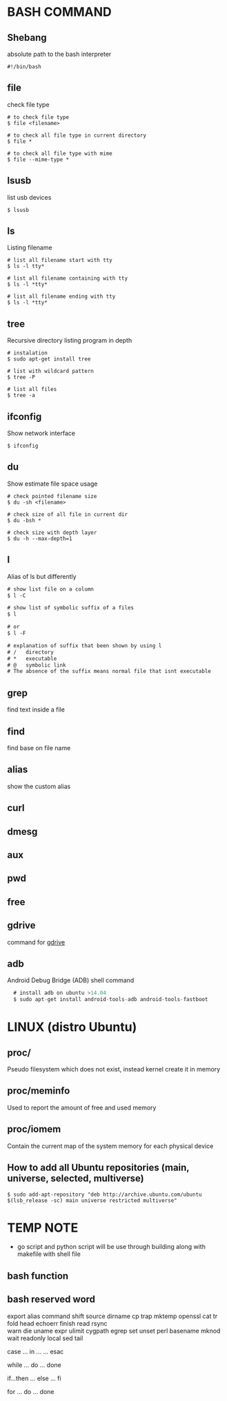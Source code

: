 # BASH COMMAND

## Shebang
absolute path to the bash interpreter
```shebang
#!/bin/bash
```

## file
check file type
```file
# to check file type
$ file <filename>

# to check all file type in current directory
$ file *

# to check all file type with mime
$ file --mime-type *
```

## lsusb
list usb devices
```lsusb
$ lsusb
```

## ls
Listing filename
```ls
# list all filename start with tty
$ ls -l tty*

# list all filename containing with tty
$ ls -l *tty*

# list all filename ending with tty
$ ls -l *tty*
```

## tree
Recursive directory listing program in depth
```tree
# instalation
$ sudo apt-get install tree

# list with wildcard pattern
$ tree -P

# list all files
$ tree -a
```

## ifconfig
Show network interface
```ifconfig
$ ifconfig
```

## du
Show estimate file space usage
```du
# check pointed filename size
$ du -sh <filename>

# check size of all file in current dir
$ du -bsh *

# check size with depth layer
$ du -h --max-depth=1
```

## l
Alias of ls  but differently
```l
# show list file on a column
$ l -C

# show list of symbolic suffix of a files
$ l   

# or
$ l -F

# explanation of suffix that been shown by using l
# /   directory
# *   executable
# @   symbolic link
# The absence of the suffix means normal file that isnt executable
```

## grep
find text inside a file

## find
find base on file name

## alias
show the custom alias  

## curl
## dmesg
## aux
## pwd

## free
## gdrive
command for [gdrive](https://github.com/gdrive-org/gdrive#downloads)

## adb
Android Debug Bridge (ADB) shell command
```adb
  # install adb on ubuntu >14.04
  $ sudo apt-get install android-tools-adb android-tools-fastboot
```
# LINUX (distro Ubuntu)
## proc/
Pseudo filesystem which does not exist, instead kernel create it in memory

## proc/meminfo
Used to report the amount of free and used memory

## proc/iomem
Contain the current map of the system memory for each physical device

## How to add all Ubuntu repositories (main, universe, selected, multiverse)
```add-repo
$ sudo add-apt-repository "deb http://archive.ubuntu.com/ubuntu $(lsb_release -sc) main universe restricted multiverse"
```

# TEMP NOTE
* go script and python script will be use through building along with makefile with shell file

## bash function
## bash reserved word
  export
  alias
  command
  shift
  source
  dirname
  cp
  trap
  mktemp
  openssl
  cat
  tr
  fold
  head
  echoerr
  finish
  read
  rsync  
  warn
  die
  uname
  expr
  ulimit
  cygpath
  egrep
  set
  unset
  perl
  basename
  mknod
  wait
  readonly
  local
  sed
  tail

  case ... in ...
    ...
  esac

  while ... do
  ...
  done

  if...then
    ...
  else
    ...
  fi

  for ...
  do
    ...
  done
